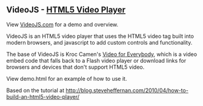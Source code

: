 VideoJS - [HTML5 Video Player](http://videojs.com)
------------------------------------------------
View [VideoJS.com](http://videojs.com) for a demo and overview.

VideoJS is an HTML5 video player that uses the HTML5 video tag built into modern browsers, and javascript to add custom controls and functionality.

The base of VideoJS is Kroc Camen's [Video for Everybody](http://camendesign.com/code/video_for_everybody), which is a video embed code that falls back to a Flash video player or download links for browsers and devices that don't support HTML5 video.

View demo.html for an example of how to use it.

Based on the tutorial at http://blog.steveheffernan.com/2010/04/how-to-build-an-html5-video-player/